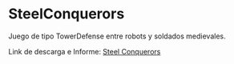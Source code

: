 # SteelConquerors
Juego de tipo TowerDefense entre robots y soldados medievales.

Link de descarga e Informe: [Steel Conquerors](https://drive.google.com/drive/folders/1kpnBRBZAsu1-YFTBS2Z7_x0i0ZbDUrrV?usp=sharing)
